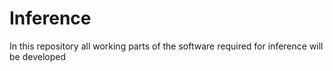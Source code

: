 # Inference
In this repository all working parts of the software required for inference will be developed

